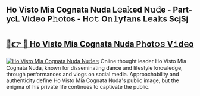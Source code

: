 ## Ho Visto Mia Cognata Nuda L𝚎a𝚔ed N𝚞𝚍e - Part-ycL Vi𝚍𝚎o P𝚑𝚘tos - H𝚘𝚝 O𝚗𝚕yf𝚊ns L𝚎a𝚔s ScjSj

# <h2><a href="http://kf5r3a.oniu.top/?m=Ho+Visto+Mia+Cognata+Nuda">🔗👉 🔴 Ho Visto Mia Cognata Nuda P𝚑ot𝚘𝚜 V𝚒d𝚎o</a></h2>

[![Ho Visto Mia Cognata Nuda Nu𝚍e𝚜](https://i.imgur.com/0qMVB7G.gif)](http://kf5r3a.oniu.top/?m=Ho+Visto+Mia+Cognata+Nuda)
Online thought leader Ho Visto Mia Cognata Nuda, known for disseminating dance and lifestyle knowledge, through performances and vlogs on social media. Approachability and authenticity define Ho Visto Mia Cognata Nuda's public image, but the enigma of his private life continues to captivate the public.  
